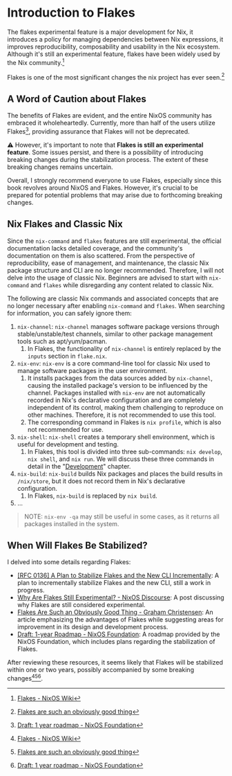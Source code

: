 # Introduction to Flakes

The flakes experimental feature is a major development for Nix, it introduces a policy for managing dependencies between Nix expressions, it improves reproducibility, composability and usability in the Nix ecosystem. Although it's still an experimental feature, flakes have been widely used by the Nix community.[^1]

Flakes is one of the most significant changes the nix project has ever seen.[^2]

## A Word of Caution about Flakes <Badge type="danger" text="caution" />

The benefits of Flakes are evident, and the entire NixOS community has embraced it wholeheartedly. Currently, more than half of the users utilize Flakes[^3], providing assurance that Flakes will not be deprecated.

:warning: However, it's important to note that **Flakes is still an experimental feature**. Some issues persist, and there is a possibility of introducing breaking changes during the stabilization process. The extent of these breaking changes remains uncertain.

Overall, I strongly recommend everyone to use Flakes, especially since this book revolves around NixOS and Flakes. However, it's crucial to be prepared for potential problems that may arise due to forthcoming breaking changes.

## Nix Flakes and Classic Nix

Since the `nix-command` and `flakes` features are still experimental, the official documentation lacks detailed coverage, and the community's documentation on them is also scattered. From the perspective of reproducibility, ease of management, and maintenance, the classic Nix package structure and CLI are no longer recommended. Therefore, I will not delve into the usage of classic Nix. Beginners are advised to start with `nix-command` and `flakes` while disregarding any content related to classic Nix.

The following are classic Nix commands and associated concepts that are no longer necessary after enabling `nix-command` and `flakes`. When searching for information, you can safely ignore them:

1. `nix-channel`: `nix-channel` manages software package versions through stable/unstable/test channels, similar to other package management tools such as apt/yum/pacman.
   1. In Flakes, the functionality of `nix-channel` is entirely replaced by the `inputs` section in `flake.nix`.
2. `nix-env`: `nix-env` is a core command-line tool for classic Nix used to manage software packages in the user environment.
   1. It installs packages from the data sources added by `nix-channel`, causing the installed package's version to be influenced by the channel. Packages installed with `nix-env` are not automatically recorded in Nix's declarative configuration and are completely independent of its control, making them challenging to reproduce on other machines. Therefore, it is not recommended to use this tool.
   2. The corresponding command in Flakes is `nix profile`, which is also not recommended for use.
3. `nix-shell`: `nix-shell` creates a temporary shell environment, which is useful for development and testing.
   1. In Flakes, this tool is divided into three sub-commands: `nix develop`, `nix shell`, and `nix run`. We will discuss these three commands in detail in the "[Development](../development/intro.md)" chapter.
4. `nix-build`: `nix-build` builds Nix packages and places the build results in `/nix/store`, but it does not record them in Nix's declarative configuration.
   1. In Flakes, `nix-build` is replaced by `nix build`.
5. ...

> NOTE: `nix-env -qa` may still be useful in some cases, as it returns all packages installed in the system.

## When Will Flakes Be Stabilized?

I delved into some details regarding Flakes:

- [[RFC 0136] A Plan to Stabilize Flakes and the New CLI Incrementally](https://github.com/NixOS/rfcs/pull/136): A plan to incrementally stabilize Flakes and the new CLI, still a work in progress.
- [Why Are Flakes Still Experimental? - NixOS Discourse](https://discourse.nixos.org/t/why-are-flakes-still-experimental/29317): A post discussing why Flakes are still considered experimental.
- [Flakes Are Such an Obviously Good Thing - Graham Christensen](https://grahamc.com/blog/flakes-are-an-obviously-good-thing/): An article emphasizing the advantages of Flakes while suggesting areas for improvement in its design and development process.
- [Draft: 1-year Roadmap - NixOS Foundation](https://nixos-foundation.notion.site/1-year-roadmap-0dc5c2ec265a477ea65c549cd5e568a9): A roadmap provided by the NixOS Foundation, which includes plans regarding the stabilization of Flakes.

After reviewing these resources, it seems likely that Flakes will be stabilized within one or two years, possibly accompanied by some breaking changes[^1][^2][^3].

[^1]: [Flakes - NixOS Wiki](https://nixos.wiki/index.php?title=Flakes)
[^2]: [Flakes are such an obviously good thing](https://grahamc.com/blog/flakes-are-an-obviously-good-thing/)
[^3]: [Draft: 1 year roadmap - NixOS Foundation](https://nixos-foundation.notion.site/1-year-roadmap-0dc5c2ec265a477ea65c549cd5e568a9)
